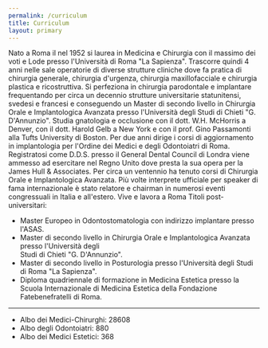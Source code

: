```yaml
---
permalink: /curriculum
title: Curriculum
layout: primary
---
```


Nato a Roma il nel 1952 si laurea in Medicina e Chirurgia con il massimo dei voti e Lode presso l'Università di Roma "La Sapienza".
Trascorre quindi 4 anni nelle sale operatorie di diverse strutture cliniche dove fa pratica di
chirurgia generale, chirurgia d'urgenza, chirurgia maxillofacciale e chirurgia plastica e
ricostruttiva.
Si perfeziona in chirurgia parodontale e implantare frequentando per circa un decennio strutture universitarie statunitensi, svedesi e francesi e conseguendo un Master di secondo livello in Chirurgia Orale e Implantologica Avanzata presso l'Università degli Studi di Chieti "G. D'Annunzio".
Studia gnatologia e occlusione con il dott. W.H. McHorris a Denver, con il dott. Harold Gelb a New York e con il prof. Gino Passamonti alla Tufts University di Boston.
Per due anni dirige i corsi di aggiornamento in implantologia per l'Ordine dei Medici e degli Odontoiatri di Roma.
Registratosi come D.D.S. presso il General Dental Council di Londra viene ammesso ad esercitare nel Regno Unito dove presta la sua opera per la James Hull & Associates.
Per circa un ventennio ha tenuto corsi di Chirurgia Orale e Implantologica Avanzata.
Più volte interprete ufficiale per speaker di fama internazionale è stato relatore e chairman in numerosi eventi congressuali in Italia e all'estero.
Vive e lavora a Roma
Titoli post-universitari:
* Master Europeo in Odontostomatologia con indirizzo implantare presso l'ASAS.
* Master di secondo livello in Chirurgia Orale e Implantologica Avanzata presso l'Università degli  
  Studi di Chieti "G. D'Annunzio".
* Master di secondo livello in Posturologia presso l'Università degli Studi di Roma "La Sapienza".
* Diploma quadriennale di formazione in Medicina Estetica presso la Scuola Internazionale di
  Medicina Estetica della Fondazione Fatebenefratelli di Roma.

---

* Albo dei Medici-Chirurghi: 28608
* Albo degli Odontoiatri: 880
* Albo dei Medici Estetici: 368
